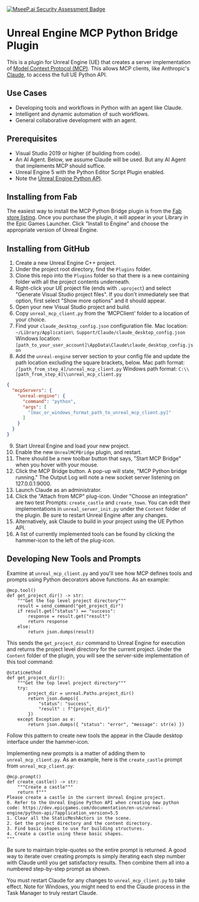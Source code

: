 [![MseeP.ai Security Assessment Badge](https://mseep.net/pr/appleweed-unrealmcpbridge-badge.png)](https://mseep.ai/app/appleweed-unrealmcpbridge)

# Unreal Engine MCP Python Bridge Plugin

This is a plugin for Unreal Engine (UE) that creates a server implementation of [Model Context Protocol (MCP)](https://modelcontextprotocol.io/introduction).
This allows MCP clients, like Anthropic's [Claude](https://claude.ai/), to access the full UE Python API.

## Use Cases

- Developing tools and workflows in Python with an agent like Claude.
- Intelligent and dynamic automation of such workflows.
- General collaborative development with an agent.

## Prerequisites

- Visual Studio 2019 or higher (if building from code).
- An AI Agent. Below, we assume Claude will be used. But any AI Agent that implements MCP should suffice.
- Unreal Engine 5 with the Python Editor Script Plugin enabled.
- Note the [Unreal Engine Python API](https://dev.epicgames.com/documentation/en-us/unreal-engine/python-api/?application_version=5.5).

## Installing from Fab

The easiest way to install the MCP Python Bridge plugin is from the [Fab store listing](https://www.fab.com/listings/0167ac03-47b5-4a08-b68f-5d54ab7b208e). Once you purchase the plugin, it will appear in your Library in the Epic Games Launcher. Click "Install to Engine" and choose the appropriate version of Unreal Engine.

## Installing from GitHub

1. Create a new Unreal Engine C++ project.
2. Under the project root directory, find the `Plugins` folder.
3. Clone this repo into the `Plugins` folder so that there is a new containing folder with all the project contents underneath.
4. Right-click your UE project file (ends with `.uproject`) and select "Generate Visual Studio project files". If you don't immediately see that option, first select "Show more options" and it should appear.
5. Open your new Visual Studio project and build.
6. Copy `unreal_mcp_client.py` from the 'MCPClient' folder to a location of your choice.
7. Find your `claude_desktop_config.json` configuration file.
Mac location: `~/Library/Application\ Support/Claude/claude_desktop_config.json`
Windows location: `[path_to_your_user_account]\AppData\Claude\claude_desktop_config.json`
8. Add the `unreal-engine` server section to your config file and update the path location excluding the square brackets, below.
Mac path format: `/[path_from_step_4]/unreal_mcp_client.py`
Windows path format: `C:\\[path_from_step_4]\\unreal_mcp_client.py`
```json
{
  "mcpServers": {
    "unreal-engine": {
      "command": "python",
      "args": [
        "[mac_or_windows_format_path_to_unreal_mcp_client.py]"
      ]
    } 
  }
}
```
9. Start Unreal Engine and load your new project.
10. Enable the new `UnrealMCPBridge` plugin, and restart.
11. There should be a new toolbar button that says, "Start MCP Bridge" when you hover with your mouse.
12. Click the MCP Bridge button. A pop-up will state, "MCP Python bridge running." The Output Log will note a new socket server listening on 127.0.0.1:9000.
13. Launch Claude as an administrator.
14. Click the "Attach from MCP" plug-icon. Under "Choose an integration" are two test Prompts: `create_castle` and `create_town`. You can edit their implementations in `unreal_server_init.py` under the `Content` folder of the plugin. Be sure to restart Unreal Engine after any changes.
15. Alternatively, ask Claude to build in your project using the UE Python API.
16. A list of currently implemented tools can be found by clicking the hammer-icon to the left of the plug-icon.

## Developing New Tools and Prompts

Examine at `unreal_mcp_client.py` and you'll see how MCP defines tools and prompts using Python decorators above functions. As an example:

```
@mcp.tool()
def get_project_dir() -> str:
    """Get the top level project directory"""
    result = send_command("get_project_dir")
    if result.get("status") == "success":
        response = result.get("result")
        return response
    else:
        return json.dumps(result)
```

This sends the `get_project_dir` command to Unreal Engine for execution and returns the project level directory for the current project. Under the `Content` folder of the plugin, you will see the server-side implementation of this tool command:

```
@staticmethod
def get_project_dir():
    """Get the top level project directory"""
    try:
        project_dir = unreal.Paths.project_dir()
        return json.dumps({
            "status": "success",
            "result" : f"{project_dir}"
        })
    except Exception as e:
        return json.dumps({ "status": "error", "message": str(e) })
``` 

Follow this pattern to create new tools the appear in the Claude desktop interface under the hammer-icon.

Implementing new prompts is a matter of adding them to `unreal_mcp_client.py`. As an example, here is the `create_castle` prompt from `unreal_mcp_client.py`:

```
@mcp.prompt()
def create_castle() -> str:
    """Create a castle"""
    return f"""
Please create a castle in the current Unreal Engine project.
0. Refer to the Unreal Engine Python API when creating new python code: https://dev.epicgames.com/documentation/en-us/unreal-engine/python-api/?application_version=5.5
1. Clear all the StaticMeshActors in the scene.
2. Get the project directory and the content directory.
3. Find basic shapes to use for building structures.
4. Create a castle using these basic shapes.
"""
```

Be sure to maintain triple-quotes so the entire prompt is returned. A good way to iterate over creating prompts is simply iterating each step number with Claude until you get satisfactory results. Then combine them all into a numbered step-by-step prompt as shown.

You must restart Claude for any changes to `unreal_mcp_client.py` to take effect. Note for Windows, you might need to end the Claude process in the Task Manager to truly restart Claude.
